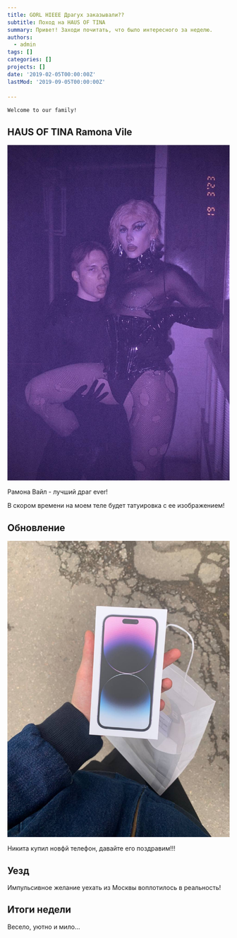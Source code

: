 ```yaml
---
title: GORL HIEEE Драгух заказывали??
subtitle: Поход на HAUS OF TINA
summary: Привет! Заходи почитать, что было интересного за неделю.
authors:
  - admin
tags: []
categories: []
projects: []
date: '2019-02-05T00:00:00Z'
lastMod: '2019-09-05T00:00:00Z'

---
```


    Welcome to our family!

## HAUS OF TINA Ramona Vile

![png](./index.jpg) 


Рамона Вайл - лучший драг ever!

В скором времени на моем теле будет татуировка с ее изображением!

## Обновление

![png](./1.jpg) 


Никита купил новфй телефон, давайте его поздравим!!!

## Уезд

Импульсивное желание уехать из Москвы воплотилось в реальность!

## Итоги недели

Весело, уютно и мило...

